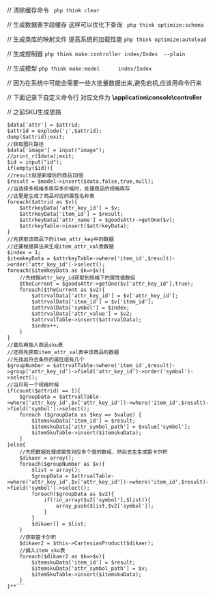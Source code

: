 // 清除缓存命令 ` php think clear`


// 生成数据表字段缓存  这样可以优化下查询  ` php think optimize:schema`

// 生成类库的映射文件  提高系统的加载性能   `php think optimize:autoload`

// 生成控制器        `php think make:controller index/Index  --plain`

// 生成模型          `php think make:model      index/Index`

// 因为在系统中可能会需要一些大批量数据出来,避免宕机,应该用命令行来

// 下面记录下自定义命令行  对应文件为 **\application\console\controller**


// 之前SKU生成思路

```**$attrid = substr(input("attrid"),0,strlen(input("attrid"))-1);
$data['attr'] = $attrid;
$attrid = explode(';',$attrid);
dump($attrid);exit;
//获取图片路径
$data['image'] = input("image");
//print_r($data);exit;
$id = input("id");
if(empty($id)){
//result就是新增后的商品ID值
$result = $model->insert($data,false,true,null);
//当选择多规格多库存多价格时，处理商品的规格库存
//这里是生成了商品对应的属性名称表
foreach($attrid as $v){
    $attrkeyData['attr_key_id'] = $v;
    $attrkeyData['item_id'] = $result;
    $attrkeyData['attr_name'] = $goodsAttr->getOne($v);
    $attrkeyTable->insert($attrkeyData);
}
//先获取该商品下的item_attr_key中的数据
//还要根据算法来生成item_attr_val表数据
$index = 1;
$itemkeyData = $attrkeyTable->where('item_id',$result)->order('attr_key_id')->select();
foreach($itemkeyData as $k=>$v){
    //先根据attr_key_id获取到规格下的属性值数组
    $theCurrent = $goodsAttr->getOne($v['attr_key_id'],true);
    foreach($theCurrent as $v2){
        $attrvalData['attr_key_id'] = $v['attr_key_id'];
        $attrvalData['item_id'] = $v['item_id'];
        $attrvalData['symbol'] = $index;
        $attrvalData['attr_value'] = $v2;
        $attrvalTable->insert($attrvalData);
        $index++;
    }
}
//最后再插入商品sku表
//还得先获取item_attr_val表中该商品的数据
//先找出符合条件的属性组有几个
$groupNumber = $attrvalTable->where('item_id',$result)->group('attr_key_id')->field('attr_key_id')->order('symbol')->select();
//当只有一个规格时候
if(count($attrid) == 1){
    $groupData = $attrvalTable->where('attr_key_id',$v['attr_key_id'])->where('item_id',$result)->field('symbol')->select();
    foreach ($groupData as $key => $value) {
        $itemskuData['item_id'] = $result;
        $itemskuData['attr_symbol_path'] = $value['symbol'];
        $itemSkuTable->insert($itemskuData);
    }
}else{
    //先把数据处理成属性对应多个值的数组，然后去生生成笛卡尔积
    $dikaer = array();
    foreach($groupNumber as $v){
        $list = array();
        $groupData = $attrvalTable->where('attr_key_id',$v['attr_key_id'])->where('item_id',$result)->field('symbol')->select();
        foreach($groupData as $v2){
            if(!in_array($v2['symbol'],$list)){
                array_push($list,$v2['symbol']);
            }
        }
        $dikaer[] = $list;
    }
    //获取笛卡尔积
    $dikaer2 = $this->CartesianProduct($dikaer);
    //插入item_sku表
    foreach($dikaer2 as $k=>$v){
        $itemskuData['item_id'] = $result;
        $itemskuData['attr_symbol_path'] = $v;
        $itemSkuTable->insert($itemskuData);
    }
}**```